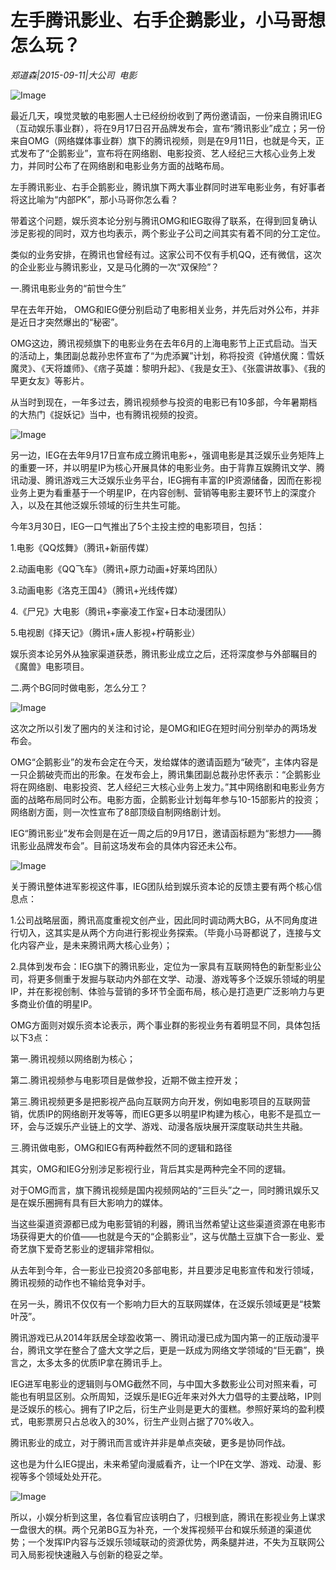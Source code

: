 # 左手腾讯影业、右手企鹅影业，小马哥想怎么玩？

*郑道森|2015-09-11|大公司 
                                                电影*

![Image](http://static.ylzbl.com/uploads/ueditor/php/upload/image/20171014/1507990288508921.jpeg)

最近几天，嗅觉灵敏的电影圈人士已经纷纷收到了两份邀请函，一份来自腾讯IEG（互动娱乐事业群），将在9月17日召开品牌发布会，宣布“腾讯影业”成立；另一份来自OMG（网络媒体事业群）旗下的腾讯视频，则是在9月11日，也就是今天，正式发布了“企鹅影业”，宣布将在网络剧、电影投资、艺人经纪三大核心业务上发力，并同时公布了在网络剧和电影业务方面的战略布局。

左手腾讯影业、右手企鹅影业，腾讯旗下两大事业群同时进军电影业务，有好事者将这比喻为“内部PK”，那小马哥你怎么看？

带着这个问题，娱乐资本论分别与腾讯OMG和IEG取得了联系，在得到回复确认涉足影视的同时，双方也均表示，两个影业子公司之间其实有着不同的分工定位。

类似的业务安排，在腾讯也曾经有过。这家公司不仅有手机QQ，还有微信，这次的企业影业与腾讯影业，又是马化腾的一次“双保险”？

一.腾讯电影业务的“前世今生”

早在去年开始， OMG和IEG便分别启动了电影相关业务，并先后对外公布，并非是近日才突然爆出的“秘密”。

OMG这边，腾讯视频旗下的电影业务在去年6月的上海电影节上正式启动。当天的活动上，集团副总裁孙忠怀宣布了“为虎添翼”计划，称将投资《钟馗伏魔：雪妖魔灵》、《天将雄师》、《痞子英雄：黎明升起》、《我是女王》、《张震讲故事》、《我的早更女友》等影片。

从当时到现在，一年多过去，腾讯视频参与投资的电影已有10多部，今年暑期档的大热门《捉妖记》当中，也有腾讯视频的投资。

![Image](http://static.ylzbl.com/uploads/ueditor/php/upload/image/20171014/1507990431610650.jpeg)

另一边，IEG在去年9月17日宣布成立腾讯电影+，强调电影是其泛娱乐业务矩阵上的重要一环，并以明星IP为核心开展具体的电影业务。由于背靠互娱腾讯文学、腾讯动漫、腾讯游戏三大泛娱乐业务平台，IEG拥有丰富的IP资源储备，因而在影视业务上更为看重基于一个明星IP，在内容创制、营销等电影主要环节上的深度介入，以及在其他泛娱乐领域的衍生共生可能。

今年3月30日，IEG一口气推出了5个主投主控的电影项目，包括：

1.电影《QQ炫舞》（腾讯+新丽传媒）

2.动画电影《QQ飞车》（腾讯+原力动画+好莱坞团队）

3.动画电影《洛克王国4》（腾讯+光线传媒）

4.《尸兄》大电影（腾讯+李豪凌工作室+日本动漫团队）

5.电视剧《择天记》（腾讯+唐人影视+柠萌影业）

娱乐资本论另外从独家渠道获悉，腾讯影业成立之后，还将深度参与外部瞩目的《魔兽》电影项目。

二.两个BG同时做电影，怎么分工？

![Image](http://si1.go2yd.com/get-image/0HTg9Asi9q4)

这次之所以引发了圈内的关注和讨论，是OMG和IEG在短时间分别举办的两场发布会。

OMG“企鹅影业”的发布会定在今天，发给媒体的邀请函题为“破壳”，主体内容是一只企鹅破壳而出的形象。在发布会上，腾讯集团副总裁孙忠怀表示：“企鹅影业将在网络剧、电影投资、艺人经纪三大核心业务上发力。”其中网络剧和电影业务方面的战略布局同时公布。电影方面，企鹅影业计划每年参与10-15部影片的投资；网络剧方面，则一次性宣布了8部顶级自制网络剧计划。

IEG“腾讯影业”发布会则是在近一周之后的9月17日，邀请函标题为“影想力——腾讯影业品牌发布会”。目前这场发布会的具体内容还未公布。

![Image](http://si1.go2yd.com/get-image/0HTg97d6ymG)

关于腾讯整体进军影视这件事，IEG团队给到娱乐资本论的反馈主要有两个核心信息点：

1.公司战略层面，腾讯高度重视文创产业，因此同时调动两大BG，从不同角度进行切入，这其实是从两个方向进行影视业务探索。（毕竟小马哥都说了，连接与文化内容产业，是未来腾讯两大核心业务）；

2.具体到发布会：IEG旗下的腾讯影业，定位为一家具有互联网特色的新型影业公司，将更多侧重于发掘与联动内外部在文学、动漫、游戏等多个泛娱乐领域的明星IP，并在影视创制、体验与营销的多环节全面布局，核心是打造更广泛影响力与更多商业价值的明星IP。

OMG方面则对娱乐资本论表示，两个事业群的影视业务有着明显不同，具体包括以下3点：

第一.腾讯视频以网络剧为核心；

第二.腾讯视频参与电影项目是做参投，近期不做主控开发；

第三.腾讯视频更多是把影视产品向互联网方向开发，例如电影项目的互联网营销，优质IP的网络剧开发等等，而IEG更多以明星IP构建为核心，电影不是孤立一环，会与泛娱乐产业链上的文学、游戏、动漫各版块展开深度联动共生共融。

三.腾讯做电影，OMG和IEG有两种截然不同的逻辑和路径

其实，OMG和IEG分别涉足影视行业，背后其实是两种完全不同的逻辑。

对于OMG而言，旗下腾讯视频是国内视频网站的“三巨头”之一，同时腾讯娱乐又是在娱乐圈拥有具有巨大影响力的媒体。

当这些渠道资源都已成为电影营销的利器，腾讯当然希望让这些渠道资源在电影市场获得更大的价值——也就是今天的“企鹅影业”，这与优酷土豆旗下合一影业、爱奇艺旗下爱奇艺影业的逻辑非常相似。

从去年到今年，合一影业已投资20多部电影，并且要涉足电影宣传和发行领域，腾讯视频的动作也不输给竞争对手。

在另一头，腾讯不仅仅有一个影响力巨大的互联网媒体，在泛娱乐领域更是“枝繁叶茂”。

腾讯游戏已从2014年跃居全球盈收第一、腾讯动漫已成为国内第一的正版动漫平台，腾讯文学在整合了盛大文学之后，更是一跃成为网络文学领域的“巨无霸”，换言之，太多太多的优质IP拿在腾讯手上。

IEG进军电影业的逻辑则与OMG截然不同，与中国大多数影业公司对照来看，可能也有明显区别。众所周知，泛娱乐是IEG近年来对外大力倡导的主要战略，IP则是泛娱乐的核心。拥有了IP之后，衍生产业则是更大的蛋糕。参照好莱坞的盈利模式，电影票房只占总收入的30%，衍生产业则占据了70%收入。

腾讯影业的成立，对于腾讯而言或许并非是单点突破，更多是协同作战。

这也是为什么IEG提出，未来希望向漫威看齐，让一个IP在文学、游戏、动漫、影视等多个领域处处开花。

![Image](http://static.ylzbl.com/uploads/ueditor/php/upload/image/20171014/1507990588129122.jpeg)

所以，小娱分析到这里，各位看官应该明白了，归根到底，腾讯在影视业务上谋求一盘很大的棋。两个兄弟BG互为补充，一个发挥视频平台和娱乐频道的渠道优势；一个发挥IP内容与泛娱乐领域联动的资源优势，两条腿并进，不失为互联网公司入局影视快速融入与创新的稳妥之举。

